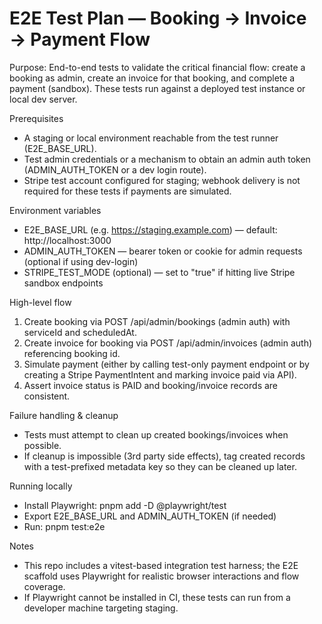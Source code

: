 # E2E Test Plan — Booking → Invoice → Payment Flow

Purpose: End-to-end tests to validate the critical financial flow: create a booking as admin, create an invoice for that booking, and complete a payment (sandbox). These tests run against a deployed test instance or local dev server.

Prerequisites
- A staging or local environment reachable from the test runner (E2E_BASE_URL).
- Test admin credentials or a mechanism to obtain an admin auth token (ADMIN_AUTH_TOKEN or a dev login route).
- Stripe test account configured for staging; webhook delivery is not required for these tests if payments are simulated.

Environment variables
- E2E_BASE_URL (e.g. https://staging.example.com) — default: http://localhost:3000
- ADMIN_AUTH_TOKEN — bearer token or cookie for admin requests (optional if using dev-login)
- STRIPE_TEST_MODE (optional) — set to "true" if hitting live Stripe sandbox endpoints

High-level flow
1. Create booking via POST /api/admin/bookings (admin auth) with serviceId and scheduledAt.
2. Create invoice for booking via POST /api/admin/invoices (admin auth) referencing booking id.
3. Simulate payment (either by calling test-only payment endpoint or by creating a Stripe PaymentIntent and marking invoice paid via API).
4. Assert invoice status is PAID and booking/invoice records are consistent.

Failure handling & cleanup
- Tests must attempt to clean up created bookings/invoices when possible.
- If cleanup is impossible (3rd party side effects), tag created records with a test-prefixed metadata key so they can be cleaned up later.

Running locally
- Install Playwright: pnpm add -D @playwright/test
- Export E2E_BASE_URL and ADMIN_AUTH_TOKEN (if needed)
- Run: pnpm test:e2e

Notes
- This repo includes a vitest-based integration test harness; the E2E scaffold uses Playwright for realistic browser interactions and flow coverage.
- If Playwright cannot be installed in CI, these tests can run from a developer machine targeting staging.
